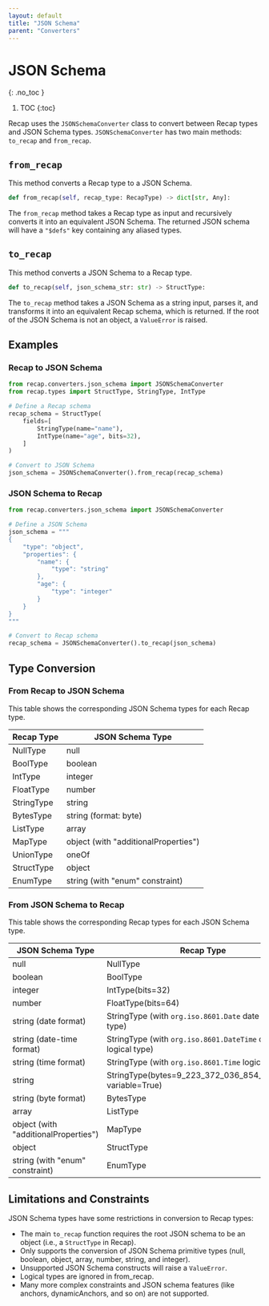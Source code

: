 ```yaml
---
layout: default
title: "JSON Schema"
parent: "Converters"
---
```


# JSON Schema
{: .no_toc }

1. TOC
{:toc}

Recap uses the `JSONSchemaConverter` class to convert between Recap types and JSON Schema types. `JSONSchemaConverter` has two main methods: `to_recap` and `from_recap`.

## `from_recap`

This method converts a Recap type to a JSON Schema.

```python
def from_recap(self, recap_type: RecapType) -> dict[str, Any]:
```

The `from_recap` method takes a Recap type as input and recursively converts it into an equivalent JSON Schema. The returned JSON schema will have a `"$defs"` key containing any aliased types.

## `to_recap`

This method converts a JSON Schema to a Recap type.

```python
def to_recap(self, json_schema_str: str) -> StructType:
```

The `to_recap` method takes a JSON Schema as a string input, parses it, and transforms it into an equivalent Recap schema, which is returned. If the root of the JSON Schema is not an object, a `ValueError` is raised.

## Examples

### Recap to JSON Schema

```python
from recap.converters.json_schema import JSONSchemaConverter
from recap.types import StructType, StringType, IntType

# Define a Recap schema
recap_schema = StructType(
    fields=[
        StringType(name="name"),
        IntType(name="age", bits=32),
    ]
)

# Convert to JSON Schema
json_schema = JSONSchemaConverter().from_recap(recap_schema)
```

### JSON Schema to Recap

```python
from recap.converters.json_schema import JSONSchemaConverter

# Define a JSON Schema
json_schema = """
{
    "type": "object",
    "properties": {
        "name": {
            "type": "string"
        },
        "age": {
            "type": "integer"
        }
    }
}
"""

# Convert to Recap schema
recap_schema = JSONSchemaConverter().to_recap(json_schema)
```

## Type Conversion

### From Recap to JSON Schema

This table shows the corresponding JSON Schema types for each Recap type.

| Recap Type | JSON Schema Type |
|------------------------------------|------------------|
| NullType                           | null |
| BoolType                           | boolean |
| IntType                            | integer |
| FloatType                          | number |
| StringType                         | string |
| BytesType                          | string (format: byte) |
| ListType                           | array |
| MapType                            | object (with "additionalProperties") |
| UnionType                          | oneOf |
| StructType                         | object |
| EnumType                           | string (with "enum" constraint) |

### From JSON Schema to Recap

This table shows the corresponding Recap types for each JSON Schema type.

| JSON Schema Type | Recap Type |
|------------------|------------|
| null | NullType |
| boolean | BoolType |
| integer | IntType(bits=32) |
| number | FloatType(bits=64) |
| string (date format) | StringType (with `org.iso.8601.Date` date logical type) |
| string (date-time format) | StringType (with `org.iso.8601.DateTime` datetime logical type) |
| string (time format) | StringType (with `org.iso.8601.Time` logical type) |
| string | StringType(bytes=9_223_372_036_854_775_807, variable=True) |
| string (byte format) | BytesType |
| array | ListType |
| object (with "additionalProperties") | MapType |
| object | StructType |
| string (with "enum" constraint) | EnumType |

## Limitations and Constraints

JSON Schema types have some restrictions in conversion to Recap types:

- The main `to_recap` function requires the root JSON schema to be an object (i.e., a `StructType` in Recap).
- Only supports the conversion of JSON Schema primitive types (null, boolean, object, array, number, string, and integer).
- Unsupported JSON Schema constructs will raise a `ValueError`.
- Logical types are ignored in from_recap.
- Many more complex constraints and JSON schema features (like anchors, dynamicAnchors, and so on) are not supported.